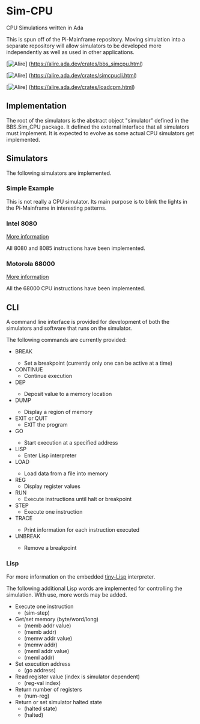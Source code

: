 # Sim-CPU
CPU Simulations written in Ada

This is spun off of the Pi-Mainframe repository.  Moving simulation into
a separate repository will allow simulators to be developed more independently
as well as used in other applications.

[![Alire](https://img.shields.io/endpoint?url=https://alire.ada.dev/badges/bbs_simcpu.json)]
(https://alire.ada.dev/crates/bbs_simcpu.html)


[![Alire](https://img.shields.io/endpoint?url=https://alire.ada.dev/badges/simcpucli.json)]
(https://alire.ada.dev/crates/simcpucli.html)


[![Alire](https://img.shields.io/endpoint?url=https://alire.ada.dev/badges/loadcpm.json)]
(https://alire.ada.dev/crates/loadcpm.html)


## Implementation
The root of the simulators is the abstract object "simulator" defined in the
BBS.Sim_CPU package.  It defined the external interface that all simulators
must implement.  It is expected to evolve as some actual CPU simulators get
implemented.

## Simulators
The following simulators are implemented.

### Simple Example
This is not really a CPU simulator.  Its main purpose is to blink the lights
in the Pi-Mainframe in interesting patterns.

### Intel 8080
[More information](https://github.com/BrentSeidel/Sim-CPU/tree/main/src/i8080/README.md)

All 8080 and 8085 instructions have been implemented.

### Motorola 68000
[More information](https://github.com/BrentSeidel/Sim-CPU/tree/main/src/m68000/README.md)

All the 68000 CPU instructions have been implemented.

## CLI
A command line interface is provided for development of both the simulators
and software that runs on the simulator.

The following commands are currently provided:
-  BREAK <addr>
    -    Set a breakpoint (currently only one can be active at a time)
-  CONTINUE
    -    Continue execution
-  DEP <addr> <value>
    -    Deposit value to a memory location
-  DUMP <addr>
    -    Display a region of memory
-  EXIT or QUIT
    -    EXIT the program
-  GO <addr>
    -    Start execution at a specified address
-  LISP
    -    Enter Lisp interpreter
-  LOAD <filename>
    -    Load data from a file into memory
-  REG
    -    Display register values
-  RUN
    -    Execute instructions until halt or breakpoint
-  STEP
    -    Execute one instruction
-  TRACE <level>
    -    Print information for each instruction executed
-  UNBREAK <addr>
    -    Remove a breakpoint

### Lisp
For more information on the embedded [tiny-Lisp](https://github.com/BrentSeidel/Ada-Lisp)
interpreter.

The following additional Lisp words are implemented for controlling the
simulation.  With use, more words may be added.
-  Execute one instruction
    -  (sim-step)
-  Get/set memory (byte/word/long)
    -  (memb addr value)
    -  (memb addr)
    -  (memw addr value)
    -  (memw addr)
    -  (meml addr value)
    -  (meml addr)
-  Set execution address
    -  (go address)
-  Read register value (index is simulator dependent)
    -  (reg-val index)
-  Return number of registers
    -  (num-reg)
-  Return or set simulator halted state
    -  (halted state)
    -  (halted)

